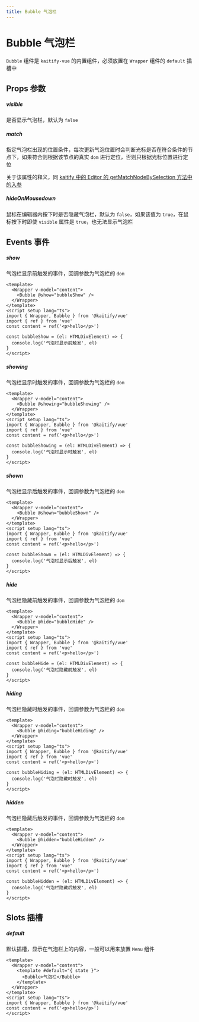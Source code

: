 ```yaml
---
title: Bubble 气泡栏
---
```


# Bubble 气泡栏

`Bubble` 组件是 `kaitify-vue` 的内置组件，必须放置在 `Wrapper` 组件的 `default` 插槽中

## Props 参数

##### visible <Badge type="danger" text="boolean" />

是否显示气泡栏，默认为 `false`

##### match <Badge type="danger" text="KNodeMatchOptionType" />

指定气泡栏出现的位置条件，每次更新气泡位置时会判断光标是否在符合条件的节点下，如果符合则根据该节点的真实 `dom` 进行定位，否则只根据光标位置进行定位

关于该属性的释义，同 [kaitify 中的 Editor 的 getMatchNodeBySelection 方法中的入参](https://www.so-better.cn/docs/kaitify-core/apis/editor-function#getmatchnodebyselection)

##### hideOnMousedown <Badge type="danger" text="boolean" />

鼠标在编辑器内按下时是否隐藏气泡栏，默认为 `false`，如果该值为 `true`，在鼠标按下时即使 `visible` 属性是 `true`，也无法显示气泡栏

## Events 事件

##### show

气泡栏显示前触发的事件，回调参数为气泡栏的 `dom`

```vue
<template>
  <Wrapper v-model="content">
    <Bubble @show="bubbleShow" />
  </Wrapper>
</template>
<script setup lang="ts">
import { Wrapper, Bubble } from '@kaitify/vue'
import { ref } from 'vue'
const content = ref('<p>hello</p>')

const bubbleShow = (el: HTMLDivElement) => {
  console.log('气泡栏显示前触发', el)
}
</script>
```

##### showing

气泡栏显示时触发的事件，回调参数为气泡栏的 `dom`

```vue
<template>
  <Wrapper v-model="content">
    <Bubble @showing="bubbleShowing" />
  </Wrapper>
</template>
<script setup lang="ts">
import { Wrapper, Bubble } from '@kaitify/vue'
import { ref } from 'vue'
const content = ref('<p>hello</p>')

const bubbleShowing = (el: HTMLDivElement) => {
  console.log('气泡栏显示时触发', el)
}
</script>
```

##### shown

气泡栏显示后触发的事件，回调参数为气泡栏的 `dom`

```vue
<template>
  <Wrapper v-model="content">
    <Bubble @shown="bubbleShown" />
  </Wrapper>
</template>
<script setup lang="ts">
import { Wrapper, Bubble } from '@kaitify/vue'
import { ref } from 'vue'
const content = ref('<p>hello</p>')

const bubbleShown = (el: HTMLDivElement) => {
  console.log('气泡栏显示后触发', el)
}
</script>
```

##### hide

气泡栏隐藏前触发的事件，回调参数为气泡栏的 `dom`

```vue
<template>
  <Wrapper v-model="content">
    <Bubble @hide="bubbleHide" />
  </Wrapper>
</template>
<script setup lang="ts">
import { Wrapper, Bubble } from '@kaitify/vue'
import { ref } from 'vue'
const content = ref('<p>hello</p>')

const bubbleHide = (el: HTMLDivElement) => {
  console.log('气泡栏隐藏前触发', el)
}
</script>
```

##### hiding

气泡栏隐藏时触发的事件，回调参数为气泡栏的 `dom`

```vue
<template>
  <Wrapper v-model="content">
    <Bubble @hiding="bubbleHiding" />
  </Wrapper>
</template>
<script setup lang="ts">
import { Wrapper, Bubble } from '@kaitify/vue'
import { ref } from 'vue'
const content = ref('<p>hello</p>')

const bubbleHiding = (el: HTMLDivElement) => {
  console.log('气泡栏隐藏时触发', el)
}
</script>
```

##### hidden

气泡栏隐藏后触发的事件，回调参数为气泡栏的 `dom`

```vue
<template>
  <Wrapper v-model="content">
    <Bubble @hidden="bubbleHidden" />
  </Wrapper>
</template>
<script setup lang="ts">
import { Wrapper, Bubble } from '@kaitify/vue'
import { ref } from 'vue'
const content = ref('<p>hello</p>')

const bubbleHidden = (el: HTMLDivElement) => {
  console.log('气泡栏隐藏后触发', el)
}
</script>
```

## Slots 插槽

##### default

默认插槽，显示在气泡栏上的内容，一般可以用来放置 `Menu` 组件

```vue
<template>
  <Wrapper v-model="content">
    <template #default="{ state }">
      <Bubble>气泡栏</Bubble>
    </template>
  </Wrapper>
</template>
<script setup lang="ts">
import { Wrapper, Bubble } from '@kaitify/vue'
const content = ref('<p>hello</p>')
</script>
```

